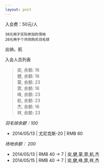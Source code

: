 ```yaml
---
layout: post
---
```



入会费：50元/人

    30元用于实际参加的场地   
    20元用于个共同购买羽毛球  
出纳，航

入会人员列表
> 奕, 余额: 16  
> 健, 余额: 16  
> 蒙, 余额: 23  
> 霏, 余额: 16  
> 峰, 余额: 23  
> 航, 余额: 23  
> 杰, 余额: 16  
> 祥, 余额: 23


*羽毛球余额：100* 

- 2014/05/13 | 尤尼克斯-20 | RMB 60 

*场地余额： 200*

- 2014/05/13 | RMB 40 -> 7 | 奕,健,蒙,霏,航,杰 
- 2014/05/15 | RMB 40 -> 7 | 奕,健,峰,霏,祥,杰
